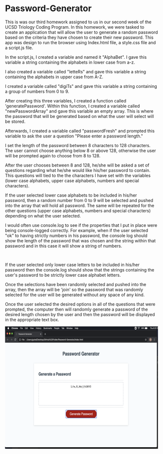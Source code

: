# Password-Generator

This is was our third homework assigned to us in our second week of the UCSD Triology Coding Program. In this homework, we were tasked to create an application that will allow the user to generate a random password based on the criteria they have chosen to create their new password. This app was design to run the browser using Index.html file, a style.css file and a script.js file. 

In the script.js, I created a variable and named it "AlphaBet". I gave this variable a string containing the alphabets in lower case from a-z. 

I also created a variable called "letteRs" and gave this variable a string containing the alphabets in upper case from A-Z. 

I created a variable called "digiTs" and gave this variable a string containing a group of numbers from 0 to 9. 

After creating this three variables, I created a function called 'generatePassword'. Within this function, I created a variable called "newPasswordArray" and gave this variable an empty array. This is where the password that will be generated based on what the user will select will be stored.

Afterwards, I created a variable called "passwordFresh" and prompted this variable to ask the user a question "Please enter a password length." 

I set the length of the password between 8 characters to 128 characters. The user cannot choose anything below 8 or above 128, otherwise the user will be prompted again to choose from 8 to 128. 

After the user chooses between 8 and 128, he/she will be asked a set of questions regarding what he/she would like his/her password to contain. This questions will tied to the the characters I have set with the variables (lower case alphabets, upper case alphabets, numbers and special characters).

If the user selected lower case alphabets to be included in his/her password, then a random number from 0 to 9 will be selected and pushed into the array that will hold all password. The same will be repeated for the other questions (upper case alphabets, numbers and special characters) depending on what the user selected. 

I would often use console.log to see if the properties that I put in place were being console-logged correctly. For example, when if the user selected "ok" to having strictly numbers in his password, the console log should show the length of the password that was chosen and the string within that password and in this case it will show a string of numbers. 

<img src="images/pic1.png" alt="">


<br>

If the user selected only lower case letters to be included in his/her password then the console.log should show that the strings containing the user's password to be strictly lower case alphabet letters. 

Once the selections have been randomly selected and pushed into the array, then the array will be 'join' so the password that was randomly selected for the user will be generated without any space of any kind. 

Once the user selected the desired options in all of the questions that were prompted, the computer then will randomly generate a password of the desired length chosen by the user and then the password will be displayed in the appropriate text box. 

<img src="images/picture4.png" alt="">